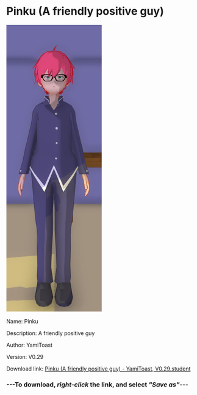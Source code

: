 # Pinku (A friendly positive guy)

<img src = "https://raw.githubusercontent.com/Arbiter1223/Daigaku-Gurashi-Custom-Students/master/Students/Files/Pinku%20(A%20friendly%20positive%20guy).png">

Name: Pinku

Description: A friendly positive guy

Author: YamiToast

Version: V0.29

Download link: <a href="https://raw.githubusercontent.com/Arbiter1223/Daigaku-Gurashi-Custom-Students/master/Students/Files/Pinku%20(A%20friendly%20positive%20guy)%20-%20YamiToast%2C%20V0.29.student">Pinku (A friendly positive guy) - YamiToast, V0.29.student</a>

### ---**To download, _right-click_ the link, and select _"Save as"_**---
